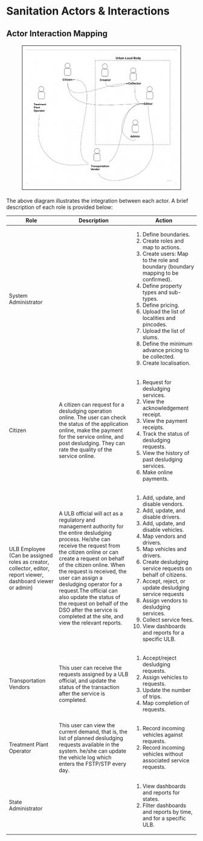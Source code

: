 # Sanitation Actors & Interactions

## Actor Interaction Mapping

<figure><img src="../.gitbook/assets/Screenshot 2023-05-17 at 2.15.02 PM.png" alt=""><figcaption></figcaption></figure>

The above diagram illustrates the integration between each actor. A brief description of each role is provided below:

| Role                                                                                                         | Description                                                                                                                                                                                                                                                                                                                                                                                                                                                      | Action                                                                                                                                                                                                                                                                                                                                                                                                                                                                           |
| ------------------------------------------------------------------------------------------------------------ | ---------------------------------------------------------------------------------------------------------------------------------------------------------------------------------------------------------------------------------------------------------------------------------------------------------------------------------------------------------------------------------------------------------------------------------------------------------------- | -------------------------------------------------------------------------------------------------------------------------------------------------------------------------------------------------------------------------------------------------------------------------------------------------------------------------------------------------------------------------------------------------------------------------------------------------------------------------------- |
| System Administrator                                                                                         | <p><br></p>                                                                                                                                                                                                                                                                                                                                                                                                                                                      | <ol><li>Define boundaries.</li><li>Create roles and map to actions.</li><li>Create users: Map to the role and boundary (boundary mapping to be confirmed).</li><li>Define property types and sub-types.</li><li>Define pricing.</li><li>Upload the list of localities and pincodes.</li><li>Upload the list of slums.</li><li>Define the minimum advance pricing to be collected.</li><li>Create localisation.</li></ol>                                                         |
| Citizen                                                                                                      | A citizen can request for a desludging operation online. The user can check the status of the application online, make the payment for the service online, and post desludging. They can rate the quality of the service online.                                                                                                                                                                                                                                 | <ol><li>Request for desludging services.</li><li>View the acknowledgement receipt.</li><li>View the payment receipts.</li><li>Track the status of desludging requests.</li><li>View the history of past desludging services.</li><li>Make online payments.</li></ol>                                                                                                                                                                                                             |
| ULB Employee (Can be assigned roles as creator, collector, editor, report viewer, dashboard viewer or admin) | A ULB official will act as a regulatory and management authority for the entire desludging process. He/she can receive the request from the citizen online or can create a request on behalf of the citizen online. When the request is received, the user can assign a desludging operator for a request.The official can also update the status of the request on behalf of the DSO after the service is completed at the site, and view the relevant reports. | <ol><li>Add, update, and disable vendors.</li><li>Add, update, and disable drivers.</li><li>Add, update, and disable vehicles.</li><li>Map vendors and drivers.</li><li>Map vehicles and drivers.</li><li>Create desludging service requests on behalf of citizens.</li><li>Accept, reject, or update desludging service requests</li><li>Assign vendors to desludging services.</li><li>Collect service fees.</li><li>View dashboards and reports for a specific ULB.</li></ol> |
| Transportation Vendors                                                                                       | This user can receive the requests assigned by a ULB official, and update the status of the transaction after the service is completed.                                                                                                                                                                                                                                                                                                                          | <ol><li>Accept/reject desludging requests.</li><li>Assign vehicles to requests.</li><li>Update the number of trips.</li><li>Map completion of requests.</li></ol>                                                                                                                                                                                                                                                                                                                |
| Treatment Plant Operator                                                                                     | This user can view the current demand, that is, the list of planned desludging requests available in the system. he/she can update the vehicle log which enters the FSTP/STP every day.                                                                                                                                                                                                                                                                          | <ol><li>Record incoming vehicles against requests.</li><li>Record incoming vehicles without associated service requests.</li></ol>                                                                                                                                                                                                                                                                                                                                               |
| State Administrator                                                                                          | <p><br></p>                                                                                                                                                                                                                                                                                                                                                                                                                                                      | <ol><li>View dashboards and reports for states.</li><li>Filter dashboards and reports by time, and for a specific ULB.</li></ol>                                                                                                                                                                                                                                                                                                                                                 |
